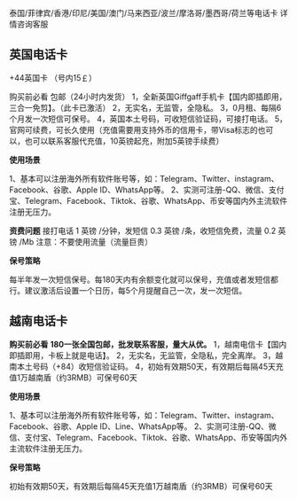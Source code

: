 泰国/菲律宾/香港/印尼/美国/澳门/马来西亚/波兰/摩洛哥/墨西哥/荷兰等电话卡 详情咨询客服

## 英国电话卡
+44英国卡 （号内15￡）

购买前必看
包邮（24小时内发货）
	1，全新英国Giffgaff手机卡【国内即插即用，三合一免剪】。（此卡已激活）
	2，无实名，无监管，全隐私。
	3，0月租、每隔6个月发一次短信可保号。
	4，英国本土号码，可收短信验证码，可接打电话。
	5，官网可续费，可长久使用（充值需要用支持外币的信用卡，带Visa标志的也可以，也可以联系客服代充值，10英镑起充，附加5英镑手续费）

 **使用场景**

1、基本可以注册海外所有软件账号等，如：Telegram、Twitter、instagram、Facebook、谷歌、Apple ID、WhatsApp等。
2、实测可注册-QQ、微信、支付宝、Telegram、Facebook、Tiktok、谷歌、WhatsApp、币安等国内外主流软件注册无压力。

  **资费问题**
接打电话 1 英镑 /分钟，发短信 0.3 英镑 /条，收短信免费，流量 0.2 英镑 /Mb
注意：不要使用流量（流量巨贵）

   **保号策略**

  每半年发一次短信保号。每180天内有余额变化就可以保号，充值或者发短信都行。建议激活后设置一个日历，每5个月提醒自己一次，发一次短信。


## 越南电话卡

**购买前必看**
**180一张全国包邮，批发联系客服，量大从优。**
	1，越南电信卡【国内即插即用，卡板上就是电话】。
	2，无实名，无监管，全隐私，完全离岸。
	3，越南本土号码（+84）收短信验证码。
	4，初始有效期50天，有效期后每隔45天充值1万越南盾（约3RMB）可保号60天

**使用场景**

 1、基本可以注册海外所有软件账号等，如：Telegram、Twitter、instagram、Facebook、谷歌、Apple ID、Line、WhatsApp等。
 2、实测可注册-QQ、微信、支付宝、Telegram、Facebook、Tiktok、谷歌、WhatsApp、币安等国内外主流软件注册无压力。

**保号策略**

初始有效期50天，有效期后每隔45天充值1万越南盾（约3RMB）可保号60天









<!-- ##{"script":"<script src='https://blog.meekdai.com/Gmeek/plugins/articletoc.js'></script>"}## -->